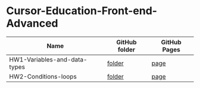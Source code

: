 # Cursor-Education-Front-end-Advanced

Name | GitHub folder | GitHub Pages
-----|---------------|-------------
HW1-Variables-and-data-types | [folder](https://github.com/SergiyGurshal/Cursor-Education-Front-end-Advanced/tree/main/HW1-Variables-and-data-types) | [page](https://sergiygurshal.github.io/Cursor-Education-Front-end-Advanced/HW1-Variables-and-data-types/)
HW2-Сonditions-loops | [folder](https://github.com/SergiyGurshal/Cursor-Education-Front-end-Advanced/tree/main/HW2-%D0%A1onditions-loops) | [page](https://sergiygurshal.github.io/Cursor-Education-Front-end-Advanced/HW2-%D0%A1onditions-loops/)
